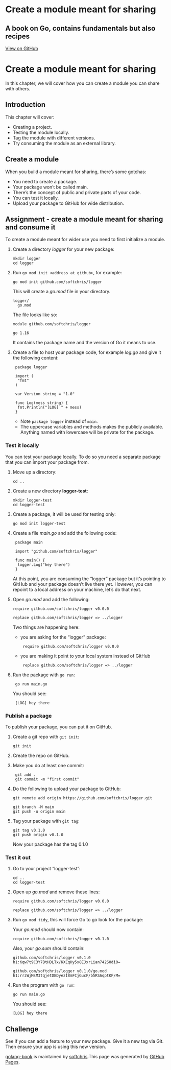# Create a module meant for sharing

## A book on Go, contains fundamentals but also recipes

 [View on GitHub](https://github.com/softchris/golang-book)

# Create a module meant for sharing

In this chapter, we will cover how you can create a module you can share with others.

## Introduction

This chapter will cover:

- Creating a project.
- Testing the module locally.
- Tag the module with different versions.
- Try consuming the module as an external library.

## Create a module

When you build a module meant for sharing, there’s some gotchas:

- You need to create a package.
- Your package won’t be called main.
- There’s the concept of public and private parts of your code.
- You can test it locally.
- Upload your package to GitHub for wide distribution.

## Assignment - create a module meant for sharing and consume it

To create a module meant for wider use you need to first initialize a module.

1. Create a directory _logger_ for your new package:





   ```
   mkdir logger
   cd logger

   ```

2. Run `go mod init <address at github>`, for example:





   ```
   go mod init github.com/softchris/logger

   ```





   This will create a _go.mod_ file in your directory.


   ```output
   logger/
     go.mod

   ```


   The file looks like so:





   ```
   module github.com/softchris/logger

   go 1.16

   ```





   It contains the package name and the version of Go it means to use.

3. Create a file to host your package code, for example _log.go_ and give it the following content:





   ```
    package logger

    import (
     "fmt"
    )

    var Version string = "1.0"

    func Log(mess string) {
     fmt.Println("[LOG] " + mess)
    }

   ```




   - Note `package logger` instead of `main`.
   - The uppercase variables and methods makes the publicly available. Anything named with lowercase will be private for the package.

### Test it locally

You can test your package locally. To do so you need a separate package that you can import your package from.

1. Move up a directory:





   ```
   cd ..

   ```

2. Create a new directory **logger-test**:





   ```
   mkdir logger-test
   cd logger-test

   ```

3. Create a package, it will be used for testing only:





   ```
   go mod init logger-test

   ```

4. Create a file _main.go_ and add the following code:





   ```
    package main

    import "github.com/softchris/logger"

    func main() {
     logger.Log("hey there")
    }

   ```





   At this point, you are consuming the “logger” package but it’s pointing to GitHub and your package doesn’t live there yet. However, you can repoint to a local address on your machine, let’s do that next.

5. Open _go.mod_ and add the following:





   ```
   require github.com/softchris/logger v0.0.0

   replace github.com/softchris/logger => ../logger

   ```





   Two things are happening here:
   - you are asking for the “logger” package:





     ```
      require github.com/softchris/logger v0.0.0

     ```

   - you are making it point to your local system instead of GitHub





     ```
      replace github.com/softchris/logger => ../logger

     ```
6. Run the package with `go run`:





   ```
    go run main.go

   ```





   You should see:


   ```output
    [LOG] hey there

   ```


### Publish a package

To publish your package, you can put it on GitHub.

1. Create a git repo with `git init`:





   ```
   git init

   ```

2. Create the repo on GitHub.

3. Make you do at least one commit:





   ```
    git add .
    git commit -m "first commit"

   ```

4. Do the following to upload your package to GitHub:





   ```
   git remote add origin https://github.com/softchris/logger.git

   git branch -M main
   git push -u origin main

   ```

5. Tag your package with `git tag`:





   ```
   git tag v0.1.0
   git push origin v0.1.0

   ```





   Now your package has the tag 0.1.0


### Test it out

1. Go to your project “logger-test”:





   ```
   cd ..
   cd logger-test

   ```

2. Open up _go.mod_ and remove these lines:





   ```
   require github.com/softchris/logger v0.0.0

   replace github.com/softchris/logger => ../logger

   ```

3. Run `go mod tidy`, this will force Go to go look for the package:

   Your _go.mod_ should now contain:





   ```
   require github.com/softchris/logger v0.1.0

   ```





   Also, your _go.sum_ should contain:





   ```
   github.com/softchris/logger v0.1.0 h1:Kqw7t9C3Y7BtHDLTx/KXEqHy5x8EJxrLian742S0di0=

   github.com/softchris/logger v0.1.0/go.mod h1:rrzWjMsM3tqjetDBDyezI8mFCjGucF/b5RSAqptKF/M=

   ```

4. Run the program with `go run`:





   ```
   go run main.go

   ```





   You should see:


   ```output
   [LOG] hey there

   ```


## Challenge

See if you can add a feature to your new package. Give it a new tag via Git. Then ensure your app is using this new version.

[golang-book](https://github.com/softchris/golang-book) is maintained by [softchris](https://github.com/softchris).This page was generated by [GitHub Pages](https://pages.github.com).